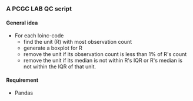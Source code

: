 ### A PCGC LAB QC script

#### General idea
- For each loinc-code
    - find the unit (R) with most observation count
    - generate a boxplot for R
    - remove the unit if its observation count is less than 1% of R's count
    - remove the unit if its median is not within R's IQR or R's median is not within the IQR of that unit.

#### Requirement
- Pandas
